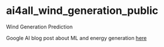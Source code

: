 # ai4all_wind_generation_public
Wind Generation Prediction

Google AI blog post about ML and energy generation [here](https://www.blog.google/technology/ai/machine-learning-can-boost-value-wind-energy/)
